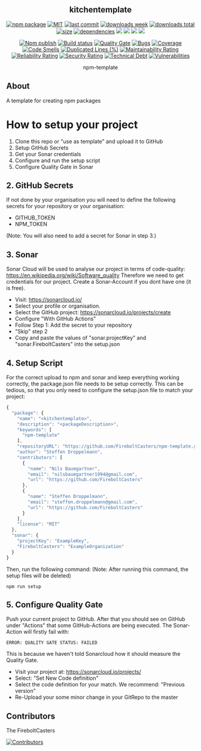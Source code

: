 <h2 align="center">
    kitchentemplate
</h2>

<p align="center">
  <a href="https://badge.fury.io/js/kitchentemplate.svg"><img src="https://badge.fury.io/js/kitchentemplate.svg" alt="npm package" /></a>
  <a href="https://img.shields.io/github/license/FireboltCasters/kitchentemplate"><img src="https://img.shields.io/github/license/FireboltCasters/kitchentemplate" alt="MIT" /></a>
  <a href="https://img.shields.io/github/last-commit/FireboltCasters/kitchentemplate?logo=git"><img src="https://img.shields.io/github/last-commit/FireboltCasters/kitchentemplate?logo=git" alt="last commit" /></a>
  <a href="https://www.npmjs.com/package/kitchentemplate"><img src="https://img.shields.io/npm/dm/kitchentemplate.svg" alt="downloads week" /></a>
  <a href="https://www.npmjs.com/package/kitchentemplate"><img src="https://img.shields.io/npm/dt/kitchentemplate.svg" alt="downloads total" /></a>
  <a href="https://github.com/FireboltCasters/kitchentemplate"><img src="https://shields.io/github/languages/code-size/FireboltCasters/kitchentemplate" alt="size" /></a>
  <a href="https://david-dm.org/FireboltCasters/kitchentemplate"><img src="https://david-dm.org/FireboltCasters/kitchentemplate/status.svg" alt="dependencies" /></a>
  <a href="https://app.fossa.com/projects/git%2Bgithub.com%2FFireboltCasters%2Fkitchentemplate?ref=badge_shield" alt="FOSSA Status"><img src="https://app.fossa.com/api/projects/git%2Bgithub.com%2FFireboltCasters%2Fkitchentemplate.svg?type=shield"/></a>
  <a href="https://github.com/google/gts" alt="Google TypeScript Style"><img src="https://img.shields.io/badge/code%20style-google-blueviolet.svg"/></a>
  <a href="https://shields.io/" alt="Google TypeScript Style"><img src="https://img.shields.io/badge/uses-TypeScript-blue.svg"/></a>
  <a href="https://github.com/marketplace/actions/lint-action"><img src="https://img.shields.io/badge/uses-Lint%20Action-blue.svg"/></a>
</p>

<p align="center">
  <a href="https://github.com/FireboltCasters/kitchentemplate/actions/workflows/npmPublish.yml"><img src="https://github.com/FireboltCasters/kitchentemplate/actions/workflows/npmPublish.yml/badge.svg" alt="Npm publish" /></a>
  <a href="https://github.com/FireboltCasters/kitchentemplate/actions/workflows/linter.yml"><img src="https://github.com/FireboltCasters/kitchentemplate/actions/workflows/linter.yml/badge.svg" alt="Build status" /></a>
  <a href="https://sonarcloud.io/dashboard?id=FireboltCasters_kitchentemplate"><img src="https://sonarcloud.io/api/project_badges/measure?project=FireboltCasters_kitchentemplate&metric=alert_status" alt="Quality Gate" /></a>
  <a href="https://sonarcloud.io/dashboard?id=FireboltCasters_kitchentemplate"><img src="https://sonarcloud.io/api/project_badges/measure?project=FireboltCasters_kitchentemplate&metric=bugs" alt="Bugs" /></a>
  <a href="https://sonarcloud.io/dashboard?id=FireboltCasters_kitchentemplate"><img src="https://sonarcloud.io/api/project_badges/measure?project=FireboltCasters_kitchentemplate&metric=coverage" alt="Coverage" /></a>
  <a href="https://sonarcloud.io/dashboard?id=FireboltCasters_kitchentemplate"><img src="https://sonarcloud.io/api/project_badges/measure?project=FireboltCasters_kitchentemplate&metric=code_smells" alt="Code Smells" /></a>
  <a href="https://sonarcloud.io/dashboard?id=FireboltCasters_kitchentemplate"><img src="https://sonarcloud.io/api/project_badges/measure?project=FireboltCasters_kitchentemplate&metric=duplicated_lines_density" alt="Duplicated Lines (%)" /></a>
  <a href="https://sonarcloud.io/dashboard?id=FireboltCasters_kitchentemplate"><img src="https://sonarcloud.io/api/project_badges/measure?project=FireboltCasters_kitchentemplate&metric=sqale_rating" alt="Maintainability Rating" /></a>
  <a href="https://sonarcloud.io/dashboard?id=FireboltCasters_kitchentemplate"><img src="https://sonarcloud.io/api/project_badges/measure?project=FireboltCasters_kitchentemplate&metric=reliability_rating" alt="Reliability Rating" /></a>
  <a href="https://sonarcloud.io/dashboard?id=FireboltCasters_kitchentemplate"><img src="https://sonarcloud.io/api/project_badges/measure?project=FireboltCasters_kitchentemplate&metric=security_rating" alt="Security Rating" /></a>
  <a href="https://sonarcloud.io/dashboard?id=FireboltCasters_kitchentemplate"><img src="https://sonarcloud.io/api/project_badges/measure?project=FireboltCasters_kitchentemplate&metric=sqale_index" alt="Technical Debt" /></a>
  <a href="https://sonarcloud.io/dashboard?id=FireboltCasters_kitchentemplate"><img src="https://sonarcloud.io/api/project_badges/measure?project=FireboltCasters_kitchentemplate&metric=vulnerabilities" alt="Vulnerabilities" /></a>
</p>

<p align="center">
    npm-template
</p>

## About

A template for creating npm packages

# How to setup your project

1. Clone this repo or "use as template" and upload it to GitHub
2. Setup GitHub Secrets
3. Get your Sonar credentials
4. Configure and run the setup script
5. Configure Quality Gate in Sonar

## 2. GitHub Secrets

If not done by your organisation you will need to define the following secrets for your repository or your organisation:

- GITHUB_TOKEN
- NPM_TOKEN

(Note: You will also need to add a secret for Sonar in step 3.)

## 3. Sonar

Sonar Cloud will be used to analyse our project in terms of code-quality: https://en.wikipedia.org/wiki/Software_quality
Therefore we need to get credentials for our project. Create a Sonar-Account if you dont have one (it is free).

- Visit: https://sonarcloud.io/
- Select your profile or organisation.
- Select the GitHub project: https://sonarcloud.io/projects/create
- Configure "With GitHub Actions"
- Follow Step 1: Add the secret to your repository
- "Skip" step 2
- Copy and paste the values of "sonar.projectKey" and "sonar.FireboltCasters" into the setup.json

## 4. Setup Script

For the correct upload to npm and sonar and keep everything working correctly, the package.json file needs to be setup correctly. This can be tedious, so that you only need to configure the setup.json file to match your project:

```javascript
{
  "package": {
    "name": "<kitchentemplate>",
    "description": "<packageDescription>",
    "keywords": [
      "npm-template"
    ],
    "repositoryURL": "https://github.com/FireboltCasters/npm-template.git",
    "author": "Steffen Droppelmann",
    "contributors": [
      {
        "name": "Nils Baumgartner",
        "email": "nilsbaumgartner1994@gmail.com",
        "url": "https://github.com/FireboltCasters"
      },
      {
        "name": "Steffen Droppelmann",
        "email": "steffen.droppelmann@gmail.com",
        "url": "https://github.com/FireboltCasters"
      }
    ],
    "license": "MIT"
  },
  "sonar": {
    "projectKey": "ExampleKey",
    "FireboltCasters": "ExampleOrganization"
  }
}
```

Then, run the following command:
(Note: After running this command, the setup files will be deleted)

```
npm run setup
```

## 5. Configure Quality Gate

Push your current project to GitHub. After that you should see on GitHub under "Actions" that some GitHub-Actions are being executed. The Sonar-Action will firstly fail with:

```
ERROR: QUALITY GATE STATUS: FAILED
```

This is because we haven't told Sonarcloud how it should measure the Quality Gate.

- Visit your project at: https://sonarcloud.io/projects/
- Select: "Set New Code definition"
- Select the code definition for your match. We recommend: "Previous version"
- Re-Upload your some minor change in your GitRepo to the master

## Contributors

The FireboltCasters

<a href="https://github.com/FireboltCasters/kitchentemplate"><img src="https://contrib.rocks/image?repo=FireboltCasters/kitchentemplate" alt="Contributors" /></a>

